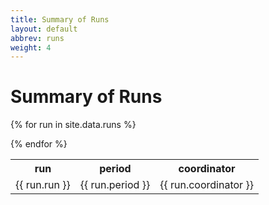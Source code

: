 ```yaml
---
title: Summary of Runs
layout: default
abbrev: runs
weight: 4
---
```


# Summary of Runs


<table width="80%">

<tr>
<th>run</th><th>period</th><th>coordinator</th>
</tr>

{% for run in site.data.runs %}
<tr>
<td>{{ run.run }}</td><td>{{ run.period }}</td><td>{{ run.coordinator }}</td>
</tr>
{% endfor %}

</table>
